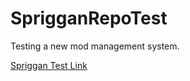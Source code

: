SprigganRepoTest
================

Testing a new mod management system.

[Spriggan Test Link](spriggan://github/hipolipolopigus/SprigganRepoTest)
